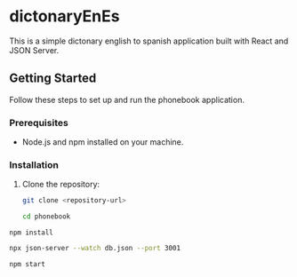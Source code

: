 

# dictonaryEnEs


This is a simple dictonary english to spanish application built with React and JSON Server.

## Getting Started

Follow these steps to set up and run the phonebook application.

### Prerequisites

- Node.js and npm installed on your machine.

### Installation

1. Clone the repository:

   ```bash
   git clone <repository-url>

   ```

    ```bash
   cd phonebook

```
npm install
```

 ```bash
npx json-server --watch db.json --port 3001
```
 ```bash
npm start
```
